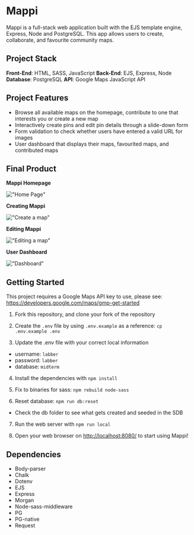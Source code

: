 # Mappi

Mappi is a full-stack web application built with the EJS template engine, Express, Node and PostgreSQL. This app allows users to create, collaborate, and favourite community maps.

## Project Stack

**Front-End**: HTML, SASS, JavaScript
**Back-End**: EJS, Express, Node  
**Database**: PostgreSQL
**API**: Google Maps JavaScript API

## Project Features

- Browse all available maps on the homepage, contribute to one that interests you or create a new map
- Interactively create pins and edit pin details through a slide-down form
- Form validation to check whether users have entered a valid URL for images
- User dashboard that displays their maps, favourited maps, and contributed maps

## Final Product

**Mappi Homepage**

!["Home Page"](https://github.com/Isams01/mappi/blob/features/ejs_views/images/homepage.gif?raw=true)

**Creating Mappi**

!["Create a map"](https://github.com/Isams01/mappi/blob/features/ejs_views/images/create_mappi.png?raw=true)

**Editing Mappi**

!["Editing a map"](https://github.com/Isams01/mappi/blob/features/ejs_views/images/editing_map.png?raw=true)

**User Dashboard**

!["Dashboard"](https://github.com/Isams01/mappi/blob/features/ejs_views/images/dashboard.png?raw=true)

## Getting Started

This project requires a Google Maps API key to use, please see: <https://developers.google.com/maps/gmp-get-started>

1. Fork this repository, and clone your fork of the repository

2. Create the `.env` file by using `.env.example` as a reference: `cp .env.example .env`

3. Update the .env file with your correct local information

- username: `labber`
- password: `labber`
- database: `midterm`

4. Install the dependencies with `npm install`

5. Fix to binaries for sass: `npm rebuild node-sass`

6. Reset database: `npm run db:reset`

- Check the db folder to see what gets created and seeded in the SDB

7. Run the web server with `npm run local`

8. Open your web browser on <http://localhost:8080/> to start using Mappi!

## Dependencies

- Body-parser
- Chalk
- Dotenv
- EJS
- Express
- Morgan
- Node-sass-middleware
- PG
- PG-native
- Request
